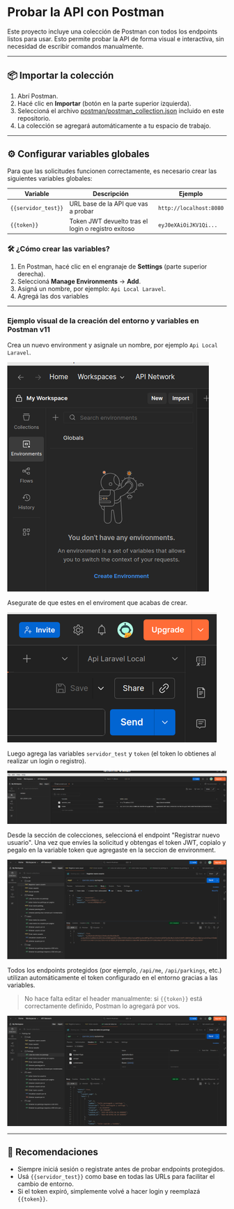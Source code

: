 # Probar la API con Postman

Este proyecto incluye una colección de Postman con todos los endpoints listos para usar. Esto permite probar la API de forma visual e interactiva, sin necesidad de escribir comandos manualmente.

--- 

## 📦 Importar la colección

1. Abrí Postman.
2. Hacé clic en **Importar** (botón en la parte superior izquierda).
3. Seleccioná el archivo [postman/postman_collection.json](./postman/postman_collection.json) incluido en este repositorio.
4. La colección se agregará automáticamente a tu espacio de trabajo.

--- 

## ⚙️ Configurar variables globales

Para que las solicitudes funcionen correctamente, es necesario crear las siguientes variables globales:

| Variable         | Descripción                                           | Ejemplo                   |
|------------------|-------------------------------------------------------|----------------------------|
| `{{servidor_test}}` | URL base de la API que vas a probar                   | `http://localhost:8080`    |
| `{{token}}`        | Token JWT devuelto tras el login o registro exitoso | `eyJ0eXAiOiJKV1Qi...`      |

### 🛠️ ¿Cómo crear las variables?

1. En Postman, hacé clic en el engranaje de **Settings** (parte superior derecha).
2. Seleccioná **Manage Environments** → **Add**.
3. Asigná un nombre, por ejemplo: `Api Local Laravel`.
4. Agregá las dos variables 

--- 

### Ejemplo visual de la creación del entorno y variables en Postman v11

Crea un nuevo environment y asignale un nombre, por ejemplo `Api Local Laravel`.

![Postman config](./postman/img/postman_00.png)

Asegurate de que estes en el enviroment que acabas de crear. 

![Postman enviroment](./postman/img/postman02.png)

Luego agrega las variables `servidor_test` y `token` (el token lo obtienes al realizar un login o registro).

![Postman config](./postman/img/postman.png)

Desde la sección de colecciones, seleccioná el endpoint "Registrar nuevo usuario". Una vez que envíes la solicitud y obtengas el token JWT, copialo y pegalo en la variable token que agregaste en la seccion de environment.

![Postman config](./postman/img/postman01.png)
 
Todos los endpoints protegidos (por ejemplo, `/api/me`, `/api/parkings`, etc.) utilizan automáticamente el token configurado en el entorno gracias a las variables.

> No hace falta editar el header manualmente: si `{{token}}` está correctamente definido, Postman lo agregará por vos.

![Postman config](./postman/img/postman03.png)

--- 

## 📘 Recomendaciones
- Siempre iniciá sesión o registrate antes de probar endpoints protegidos.
- Usá `{{servidor_test}}` como base en todas las URLs para facilitar el cambio de entorno.
- Si el token expiró, simplemente volvé a hacer login y reemplazá `{{token}}`.






